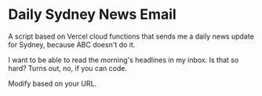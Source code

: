 # Daily Sydney News Email

A script based on Vercel cloud functions that sends me a daily news update for Sydney, because ABC doesn't do it.

I want to be able to read the morning's headlines in my inbox. Is that so hard? Turns out, no, if you can code.

Modify based on your URL.